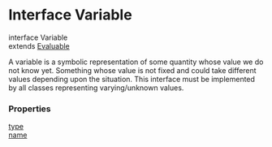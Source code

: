 Interface Variable
======

<declaration>

interface Variable<br>
<flag class="extends">extends</flag> [Evaluable](reference/v/0.2.1/core/definitions/Evaluable)

</declaration>

A variable is a symbolic representation of some quantity whose value we do not
know yet. Something whose value is not fixed and could take different values
depending upon the situation.
This interface must be implemented by all classes representing varying/unknown
values.

### Properties

<div class="grid-container">
<div class="grid-item"><a href="/#/reference/v/0.2.1/core/definitions/Variable/type">type</a></div>
<div class="grid-item"><a href="/#/reference/v/0.2.1/core/definitions/Variable/name">name</a></div>
</div>